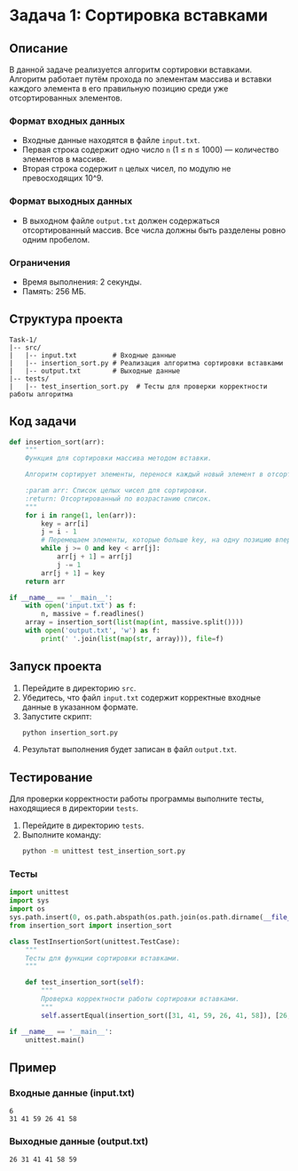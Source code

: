 # Задача 1: Сортировка вставками

## Описание

В данной задаче реализуется алгоритм сортировки вставками. Алгоритм работает путём прохода по элементам массива и вставки каждого элемента в его правильную позицию среди уже отсортированных элементов.

### Формат входных данных
- Входные данные находятся в файле `input.txt`.
- Первая строка содержит одно число `n` (1 ≤ n ≤ 1000) — количество элементов в массиве.
- Вторая строка содержит `n` целых чисел, по модулю не превосходящих 10^9.

### Формат выходных данных
- В выходном файле `output.txt` должен содержаться отсортированный массив. Все числа должны быть разделены ровно одним пробелом.

### Ограничения
- Время выполнения: 2 секунды.
- Память: 256 МБ.

## Структура проекта

```
Task-1/
|-- src/
|   |-- input.txt         # Входные данные
|   |-- insertion_sort.py # Реализация алгоритма сортировки вставками
|   |-- output.txt        # Выходные данные
|-- tests/
|   |-- test_insertion_sort.py  # Тесты для проверки корректности работы алгоритма
```

## Код задачи

```python
def insertion_sort(arr):
    """
    Функция для сортировки массива методом вставки.

    Алгоритм сортирует элементы, перенося каждый новый элемент в отсортированную часть массива.

    :param arr: Список целых чисел для сортировки.
    :return: Отсортированный по возрастанию список.
    """
    for i in range(1, len(arr)):
        key = arr[i]
        j = i - 1
        # Перемещаем элементы, которые больше key, на одну позицию вперед
        while j >= 0 and key < arr[j]:
            arr[j + 1] = arr[j]
            j -= 1
        arr[j + 1] = key
    return arr

if __name__ == '__main__':
    with open('input.txt') as f:
        n, massive = f.readlines()
    array = insertion_sort(list(map(int, massive.split())))
    with open('output.txt', 'w') as f:
        print(' '.join(list(map(str, array))), file=f)
```

## Запуск проекта

1. Перейдите в директорию `src`.
2. Убедитесь, что файл `input.txt` содержит корректные входные данные в указанном формате.
3. Запустите скрипт:
   ```sh
   python insertion_sort.py
   ```
4. Результат выполнения будет записан в файл `output.txt`.

## Тестирование

Для проверки корректности работы программы выполните тесты, находящиеся в директории `tests`.

1. Перейдите в директорию `tests`.
2. Выполните команду:
   ```sh
   python -m unittest test_insertion_sort.py
   ```

### Тесты

```python
import unittest
import sys
import os
sys.path.insert(0, os.path.abspath(os.path.join(os.path.dirname(__file__), '../src')))
from insertion_sort import insertion_sort

class TestInsertionSort(unittest.TestCase):
    """
    Тесты для функции сортировки вставками.
    """

    def test_insertion_sort(self):
        """
        Проверка корректности работы сортировки вставками.
        """
        self.assertEqual(insertion_sort([31, 41, 59, 26, 41, 58]), [26, 31, 41, 41, 58, 59])

if __name__ == '__main__':
    unittest.main()
```

## Пример

### Входные данные (input.txt)
```
6
31 41 59 26 41 58
```

### Выходные данные (output.txt)
```
26 31 41 41 58 59
```
